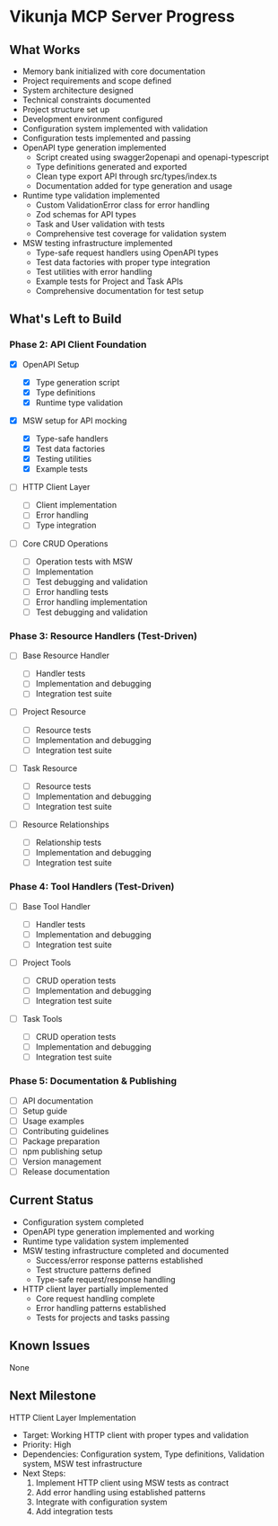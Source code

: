 # Vikunja MCP Server Progress

## What Works

- Memory bank initialized with core documentation
- Project requirements and scope defined
- System architecture designed
- Technical constraints documented
- Project structure set up
- Development environment configured
- Configuration system implemented with validation
- Configuration tests implemented and passing
- OpenAPI type generation implemented
  - Script created using swagger2openapi and openapi-typescript
  - Type definitions generated and exported
  - Clean type export API through src/types/index.ts
  - Documentation added for type generation and usage
- Runtime type validation implemented
  - Custom ValidationError class for error handling
  - Zod schemas for API types
  - Task and User validation with tests
  - Comprehensive test coverage for validation system
- MSW testing infrastructure implemented
  - Type-safe request handlers using OpenAPI types
  - Test data factories with proper type integration
  - Test utilities with error handling
  - Example tests for Project and Task APIs
  - Comprehensive documentation for test setup

## What's Left to Build

### Phase 2: API Client Foundation

- [x] OpenAPI Setup

  - [x] Type generation script
  - [x] Type definitions
  - [x] Runtime type validation

- [x] MSW setup for API mocking

  - [x] Type-safe handlers
  - [x] Test data factories
  - [x] Testing utilities
  - [x] Example tests

- [ ] HTTP Client Layer

  - [ ] Client implementation
  - [ ] Error handling
  - [ ] Type integration

- [ ] Core CRUD Operations
  - [ ] Operation tests with MSW
  - [ ] Implementation
  - [ ] Test debugging and validation
  - [ ] Error handling tests
  - [ ] Error handling implementation
  - [ ] Test debugging and validation

### Phase 3: Resource Handlers (Test-Driven)

- [ ] Base Resource Handler

  - [ ] Handler tests
  - [ ] Implementation and debugging
  - [ ] Integration test suite

- [ ] Project Resource

  - [ ] Resource tests
  - [ ] Implementation and debugging
  - [ ] Integration test suite

- [ ] Task Resource

  - [ ] Resource tests
  - [ ] Implementation and debugging
  - [ ] Integration test suite

- [ ] Resource Relationships
  - [ ] Relationship tests
  - [ ] Implementation and debugging
  - [ ] Integration test suite

### Phase 4: Tool Handlers (Test-Driven)

- [ ] Base Tool Handler

  - [ ] Handler tests
  - [ ] Implementation and debugging
  - [ ] Integration test suite

- [ ] Project Tools

  - [ ] CRUD operation tests
  - [ ] Implementation and debugging
  - [ ] Integration test suite

- [ ] Task Tools
  - [ ] CRUD operation tests
  - [ ] Implementation and debugging
  - [ ] Integration test suite

### Phase 5: Documentation & Publishing

- [ ] API documentation
- [ ] Setup guide
- [ ] Usage examples
- [ ] Contributing guidelines
- [ ] Package preparation
- [ ] npm publishing setup
- [ ] Version management
- [ ] Release documentation

## Current Status

- Configuration system completed
- OpenAPI type generation implemented and working
- Runtime type validation system implemented
- MSW testing infrastructure completed and documented
  - Success/error response patterns established
  - Test structure patterns defined
  - Type-safe request/response handling
- HTTP client layer partially implemented
  - Core request handling complete
  - Error handling patterns established
  - Tests for projects and tasks passing

## Known Issues

None

## Next Milestone

HTTP Client Layer Implementation

- Target: Working HTTP client with proper types and validation
- Priority: High
- Dependencies: Configuration system, Type definitions, Validation system, MSW test infrastructure
- Next Steps:
  1. Implement HTTP client using MSW tests as contract
  2. Add error handling using established patterns
  3. Integrate with configuration system
  4. Add integration tests
